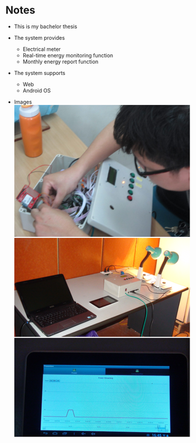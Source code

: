 # Notes

* This is my bachelor thesis

* The system provides
  * Electrical meter
  * Real-time energy monitoring function
  * Monthly energy report function

* The system supports
  * Web
  * Android OS

* Images
  ![](images/00_implementation.jpg?raw=true)
  ![](images/01_deployment.jpg?raw=true)
  ![](images/02_mobile_ui.jpg?raw=true)